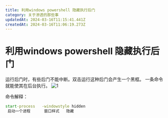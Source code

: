 ```yaml
---
title: 利用windows powershell 隐藏执行后门
category: 关于渗透的那些事
updatedAt: 2024-03-16T11:15:41.441Z
createdAt: 2024-03-16T11:06:19.273Z
---
```


# 利用windows powershell 隐藏执行后门
运行后门时，有些后门不能中断。双击运行这种后门会产生一个黑框。 一条命令就能使其在后台执行。
![1](http://byte2023.icu/static/img/dee90b0ff6180bef52e2e28193f76586.7ab6051426bba7619db6a4c898328e5b.image.webp)

<!-- more -->


命令解释： 
```cmd
start-process   -windowstyle hidden
 启动一个进程      窗口样式   隐藏

```